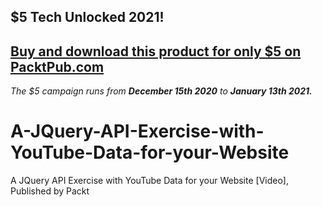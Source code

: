 ## $5 Tech Unlocked 2021!
[Buy and download this product for only $5 on PacktPub.com](https://www.packtpub.com/)
-----
*The $5 campaign         runs from __December 15th 2020__ to __January 13th 2021.__*

# A-JQuery-API-Exercise-with-YouTube-Data-for-your-Website
A JQuery API Exercise with YouTube Data for your Website [Video], Published by Packt
